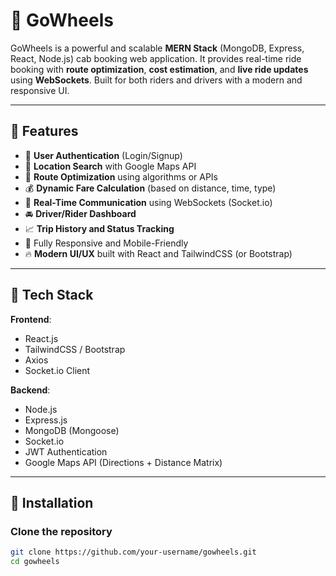 # 🚖 GoWheels

GoWheels is a powerful and scalable **MERN Stack** (MongoDB, Express, React, Node.js) cab booking web application. It provides real-time ride booking with **route optimization**, **cost estimation**, and **live ride updates** using **WebSockets**. Built for both riders and drivers with a modern and responsive UI.

---

## 🌟 Features

- 🔐 **User Authentication** (Login/Signup)
- 📍 **Location Search** with Google Maps API
- 🧠 **Route Optimization** using algorithms or APIs
- 💰 **Dynamic Fare Calculation** (based on distance, time, type)
- 🔄 **Real-Time Communication** using WebSockets (Socket.io)
- 🚘 **Driver/Rider Dashboard**
- 📈 **Trip History and Status Tracking**
- 📱 Fully Responsive and Mobile-Friendly
- 🔥 **Modern UI/UX** built with React and TailwindCSS (or Bootstrap)

---

## 📂 Tech Stack

**Frontend**:
- React.js
- TailwindCSS / Bootstrap
- Axios
- Socket.io Client

**Backend**:
- Node.js
- Express.js
- MongoDB (Mongoose)
- Socket.io
- JWT Authentication
- Google Maps API (Directions + Distance Matrix)

---

## 🔧 Installation

### Clone the repository

```bash
git clone https://github.com/your-username/gowheels.git
cd gowheels
